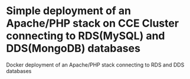 # Simple deployment of an Apache/PHP stack on CCE Cluster connecting to RDS(MySQL) and DDS(MongoDB) databases
Docker deployment of an Apache/PHP stack connecting to RDS and DDS databases
